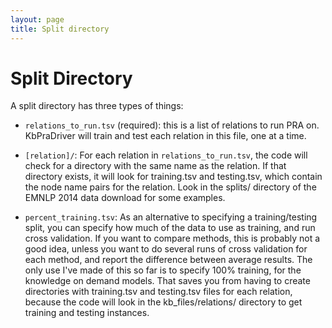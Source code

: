 ```yaml
---
layout: page
title: Split directory
---
```

# Split Directory

A split directory has three types of things:

* `relations_to_run.tsv` (required): this is a list of relations to run PRA on.
  KbPraDriver will train and test each relation in this file, one at a time.

* `[relation]/`: For each relation in `relations_to_run.tsv`, the code will
  check for a directory with the same name as the relation.  If that directory
  exists, it will look for training.tsv and testing.tsv, which contain the node
  name pairs for the relation.  Look in the splits/ directory of the EMNLP 2014
  data download for some examples.

* `percent_training.tsv`: As an alternative to specifying a training/testing
  split, you can specify how much of the data to use as training, and run cross
  validation.  If you want to compare methods, this is probably not a good
  idea, unless you want to do several runs of cross validation for each method,
  and report the difference between average results.  The only use I've made of
  this so far is to specify 100% training, for the knowledge on demand models.
  That saves you from having to create directories with training.tsv and
  testing.tsv files for each relation, because the code will look in the
  kb_files/relations/ directory to get training and testing instances.
